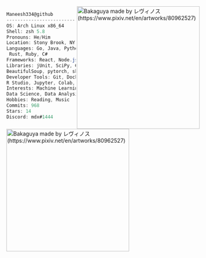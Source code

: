 

<img align="right" src="https://wallpapercave.com/wp/wp4253036.jpg" alt="Bakaguya made by レヴィノス (https://www.pixiv.net/en/artworks/80962527)" width="320" /> 

```csharp
Maneesh334@github
-------------------------
OS: Arch Linux x86_64
Shell: zsh 5.8
Pronouns: He/Him
Location: Stony Brook, NY
Languages: Go, Java, Python, C/C++, SQL, JavaScript,HTML/CSS, R, Kotlin,
 Rust, Ruby, C#
Frameworks: React, Node.js, Flask, Micronaut, Springboot, Gin
Libraries: jUnit, SciPy, OpenCV, scikit-learn, pandas, NumPy, Matplotlib,
BeautifulSoup, pytorch, sklearn, selenium
Developer Tools: Git, Docker, Google Cloud Platform, AWS, VS Code,
R Studio, Jupyter, Colab, VSCode
Interests: Machine Learning, Artificial Intelligence, Computer Vision,
Data Science, Data Analysis
Hobbies: Reading, Music
Commits: 968
Stars: 14
Discord: mdx#1444
```


<img align="left" src="https://wallpapercave.com/wp/wp4253031.jpg" alt="Bakaguya made by レヴィノス (https://www.pixiv.net/en/artworks/80962527)" width="320" /> 
